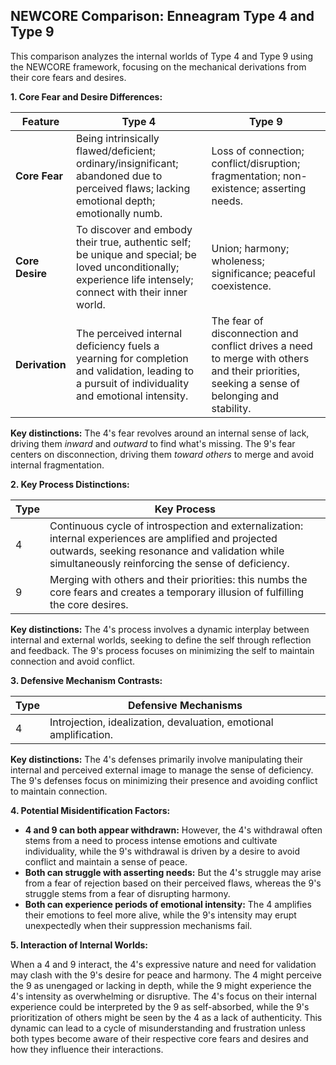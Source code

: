 ## NEWCORE Comparison: Enneagram Type 4 and Type 9

This comparison analyzes the internal worlds of Type 4 and Type 9 using the NEWCORE framework, focusing on the mechanical derivations from their core fears and desires.

**1. Core Fear and Desire Differences:**

| Feature | Type 4 | Type 9 |
|---|---|---|
| **Core Fear** | Being intrinsically flawed/deficient; ordinary/insignificant; abandoned due to perceived flaws; lacking emotional depth; emotionally numb. | Loss of connection; conflict/disruption; fragmentation; non-existence; asserting needs. |
| **Core Desire** | To discover and embody their true, authentic self; be unique and special; be loved unconditionally; experience life intensely; connect with their inner world. | Union; harmony; wholeness; significance; peaceful coexistence. |
| **Derivation** | The perceived internal deficiency fuels a yearning for completion and validation, leading to a pursuit of individuality and emotional intensity. | The fear of disconnection and conflict drives a need to merge with others and their priorities, seeking a sense of belonging and stability. |

**Key distinctions:**  The 4's fear revolves around an internal sense of lack, driving them *inward* and *outward* to find what's missing. The 9's fear centers on disconnection, driving them *toward others* to merge and avoid internal fragmentation.

**2. Key Process Distinctions:**

| Type | Key Process |
|---|---|
| 4 | Continuous cycle of introspection and externalization: internal experiences are amplified and projected outwards, seeking resonance and validation while simultaneously reinforcing the sense of deficiency. |
| 9 | Merging with others and their priorities: this numbs the core fears and creates a temporary illusion of fulfilling the core desires. |

**Key distinctions:**  The 4's process involves a dynamic interplay between internal and external worlds, seeking to define the self through reflection and feedback. The 9's process focuses on minimizing the self to maintain connection and avoid conflict.

**3. Defensive Mechanism Contrasts:**

| Type | Defensive Mechanisms |
|---|---|
| 4 | Introjection, idealization, devaluation, emotional amplification. | Narcotization, prioritization of others' needs, passive-aggressive resistance, stubbornness, idealization of others/situations. |

**Key distinctions:** The 4's defenses primarily involve manipulating their internal and perceived external image to manage the sense of deficiency. The 9's defenses focus on minimizing their presence and avoiding conflict to maintain connection.


**4. Potential Misidentification Factors:**

* **4 and 9 can both appear withdrawn:** However, the 4's withdrawal often stems from a need to process intense emotions and cultivate individuality, while the 9's withdrawal is driven by a desire to avoid conflict and maintain a sense of peace.
* **Both can struggle with asserting needs:** But the 4's struggle may arise from a fear of rejection based on their perceived flaws, whereas the 9's struggle stems from a fear of disrupting harmony.
* **Both can experience periods of emotional intensity:**  The 4 amplifies their emotions to feel more alive, while the 9's intensity may erupt unexpectedly when their suppression mechanisms fail.

**5. Interaction of Internal Worlds:**

When a 4 and 9 interact, the 4's expressive nature and need for validation may clash with the 9's desire for peace and harmony.  The 4 might perceive the 9 as unengaged or lacking in depth, while the 9 might experience the 4's intensity as overwhelming or disruptive.  The 4's focus on their internal experience could be interpreted by the 9 as self-absorbed, while the 9's prioritization of others might be seen by the 4 as a lack of authenticity.  This dynamic can lead to a cycle of misunderstanding and frustration unless both types become aware of their respective core fears and desires and how they influence their interactions.
